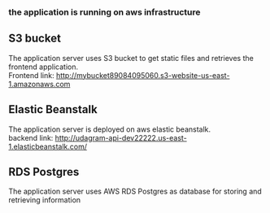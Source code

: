 ### the application is running on aws infrastructure
## S3 bucket 
The application server uses S3 bucket to get static files and retrieves the frontend application.  
Frontend link: http://mybucket89084095060.s3-website-us-east-1.amazonaws.com

## Elastic Beanstalk
The application server is deployed on aws elastic beanstalk.  
backend link: http://udagram-api-dev22222.us-east-1.elasticbeanstalk.com/

## RDS Postgres
The application server uses AWS RDS Postgres as database for storing and retrieving information


